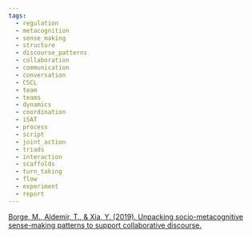 ```yaml
---
tags:
  - regulation
  - metacognition
  - sense_making
  - structure
  - discourse_patterns
  - collaboration
  - communication
  - conversation
  - CSCL
  - team
  - teams
  - dynamics
  - coordination
  - iSAT
  - process
  - script
  - joint_action
  - triads
  - interaction
  - scaffolds
  - turn_taking
  - flow
  - experiment
  - report
---
```



[Borge, M., Aldemir, T., & Xia, Y. (2019). Unpacking socio-metacognitive sense-making patterns to support collaborative discourse.](https://repository.isls.org/bitstream/1/1584/1/320-327.pdf)